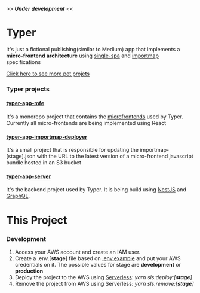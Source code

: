 _>> **Under development** <<_

# Typer

It's just a fictional publishing(similar to Medium) app that implements a **micro-frontend architecture** using [single-spa](https://single-spa.js.org/) and [importmap](https://github.com/WICG/import-maps) specifications


[Click here to see more pet projets](https://github.com/cicerohen/projets)

### Typer projects

#### [typer-app-mfe](https://github.com/cicerohen/typer-app-mfe)
It's a monorepo project that contains the [microfrontends](https://single-spa.js.org/docs/module-types) used by Typer. Currently all micro-frontends are being implemented using React

#### [typer-app-importmap-deployer](https://github.com/cicerohen/typer-app-importmap-deployer)
It's a small project that is responsible for updating the importmap-[stage].json with the URL to the latest version of a micro-frontend javascript bundle hosted in an S3 bucket
 
#### [typer-app-server](https://github.com/cicerohen/typer-app-server)
It's the backend project used by Typer. It is being build using [NestJS](https://nestjs.com/) and [GraphQL](https://docs.nestjs.com/graphql/quick-start).


# This Project

### Development

1.  Access your AWS account and create an IAM user.
2.  Create a .env.[**stage**] file based on [.env.example](https://github.com/cicerohen/typer-app-importmap-deployer/blob/master/.env.example) and put your AWS credentials on it. The possible values for stage are **development** or **production**
3.  Deploy the project to the AWS using [Serverless](https://www.serverless.com/):  _yarn sls:deploy:[**stage**]_
4.  Remove the project from AWS using Serverless: _yarn sls:remove:[**stage**]_
